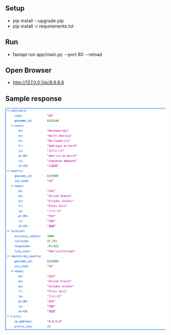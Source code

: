 ## Setup

- pip install --upgrade pip
- pip install -r requirements.txt

## Run

- fastapi run app/main.py --port 80 --reload

## Open Browser

- http://127.0.0.1/ip/8.8.8.8


## Sample response
![Sample response](sample-response.png)